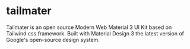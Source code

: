 # tailmater
Tailmater is an open source Modern Web Material 3 UI Kit based on Tailwind css framework. Built with Material Design 3 the latest version of Google's open-source design system.
